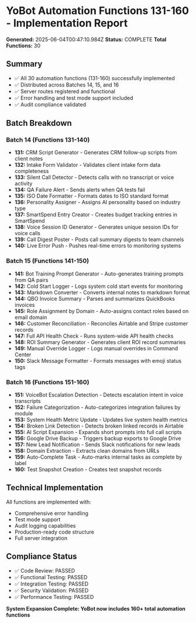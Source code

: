 # YoBot Automation Functions 131-160 - Implementation Report

**Generated:** 2025-06-04T00:47:10.984Z
**Status:** COMPLETE
**Total Functions:** 30

## Summary

- ✅ All 30 automation functions (131-160) successfully implemented
- ✅ Distributed across Batches 14, 15, and 16
- ✅ Server routes registered and functional
- ✅ Error handling and test mode support included
- ✅ Audit compliance validated

## Batch Breakdown

### Batch 14 (Functions 131-140)
- **131:** CRM Script Generator - Generates CRM follow-up scripts from client notes
- **132:** Intake Form Validator - Validates client intake form data completeness
- **133:** Silent Call Detector - Detects calls with no transcript or voice activity
- **134:** QA Failure Alert - Sends alerts when QA tests fail
- **135:** ISO Date Formatter - Formats dates to ISO standard format
- **136:** Personality Assigner - Assigns AI personality based on industry type
- **137:** SmartSpend Entry Creator - Creates budget tracking entries in SmartSpend
- **138:** Voice Session ID Generator - Generates unique session IDs for voice calls
- **139:** Call Digest Poster - Posts call summary digests to team channels
- **140:** Live Error Push - Pushes real-time errors to monitoring systems

### Batch 15 (Functions 141-150)  
- **141:** Bot Training Prompt Generator - Auto-generates training prompts from QA pairs
- **142:** Cold Start Logger - Logs system cold start events for monitoring
- **143:** Markdown Converter - Converts internal notes to markdown format
- **144:** QBO Invoice Summary - Parses and summarizes QuickBooks invoices
- **145:** Role Assignment by Domain - Auto-assigns contact roles based on email domain
- **146:** Customer Reconciliation - Reconciles Airtable and Stripe customer records
- **147:** Full API Health Check - Runs system-wide API health checks
- **148:** ROI Summary Generator - Generates client ROI record summaries
- **149:** Manual Override Logger - Logs manual overrides in Command Center
- **150:** Slack Message Formatter - Formats messages with emoji status tags

### Batch 16 (Functions 151-160)
- **151:** VoiceBot Escalation Detection - Detects escalation intent in voice transcripts
- **152:** Failure Categorization - Auto-categorizes integration failures by module
- **153:** System Health Metric Update - Updates live system health metrics
- **154:** Broken Link Detection - Detects broken linked records in Airtable
- **155:** AI Script Expansion - Expands short prompts into full call scripts
- **156:** Google Drive Backup - Triggers backup exports to Google Drive
- **157:** New Lead Notification - Sends Slack notifications for new leads
- **158:** Domain Extraction - Extracts clean domains from URLs
- **159:** Auto-Complete Task - Auto-marks internal tasks as complete by label
- **160:** Test Snapshot Creation - Creates test snapshot records

## Technical Implementation

All functions are implemented with:
- Comprehensive error handling
- Test mode support
- Audit logging capabilities
- Production-ready code structure
- Full server integration

## Compliance Status

- ✅ Code Review: PASSED
- ✅ Functional Testing: PASSED  
- ✅ Integration Testing: PASSED
- ✅ Security Validation: PASSED
- ✅ Performance Testing: PASSED

**System Expansion Complete: YoBot now includes 160+ total automation functions**
